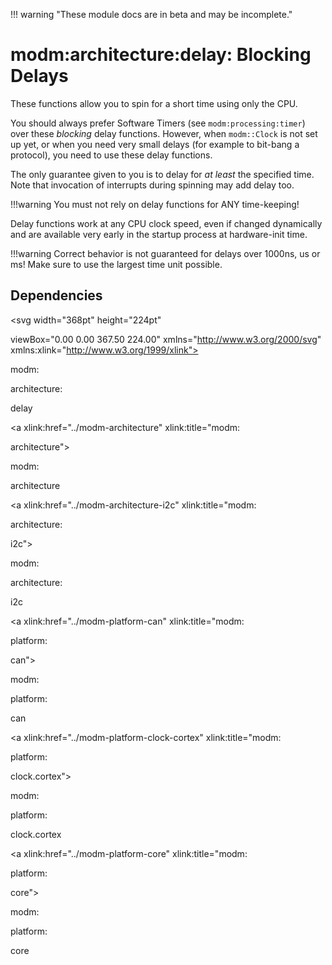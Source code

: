!!! warning "These module docs are in beta and may be incomplete."

# modm:architecture:delay: Blocking Delays

These functions allow you to spin for a short time using only the CPU.

You should always prefer Software Timers (see `modm:processing:timer`) over these
*blocking* delay functions. However, when `modm::Clock` is not set up yet, or
when you need very small delays (for example to bit-bang a protocol), you need
to use these delay functions.

The only guarantee given to you is to delay for _at least_ the specified time.
Note that invocation of interrupts during spinning may add delay too.

!!!warning
   You must not rely on delay functions for ANY time-keeping!

Delay functions work at any CPU clock speed, even if changed dynamically and
are available very early in the startup process at hardware-init time.

!!!warning
   Correct behavior is not guaranteed for delays over 1000ns, us or ms!
   Make sure to use the largest time unit possible.






## Dependencies

<?xml version="1.0" encoding="UTF-8" standalone="no"?>
<!DOCTYPE svg PUBLIC "-//W3C//DTD SVG 1.1//EN"
 "http://www.w3.org/Graphics/SVG/1.1/DTD/svg11.dtd">
<!-- Generated by graphviz version 2.38.0 (20140413.2041)
 -->
<!-- Title: modm:architecture:delay Pages: 1 -->
<svg width="368pt" height="224pt"
 viewBox="0.00 0.00 367.50 224.00" xmlns="http://www.w3.org/2000/svg" xmlns:xlink="http://www.w3.org/1999/xlink">
<g id="graph0" class="graph" transform="scale(1 1) rotate(0) translate(4 220)">
<title>modm:architecture:delay</title>
<polygon fill="white" stroke="none" points="-4,4 -4,-220 363.5,-220 363.5,4 -4,4"/>
<!-- modm_architecture_delay -->
<g id="node1" class="node"><title>modm_architecture_delay</title>
<polygon fill="lightgrey" stroke="black" stroke-width="2" points="225,-142 141,-142 141,-89 225,-89 225,-142"/>
<text text-anchor="middle" x="183" y="-126.8" font-family="Times New Roman,serif" font-size="14.00">modm:</text>
<text text-anchor="middle" x="183" y="-111.8" font-family="Times New Roman,serif" font-size="14.00">architecture:</text>
<text text-anchor="middle" x="183" y="-96.8" font-family="Times New Roman,serif" font-size="14.00">delay</text>
</g>
<!-- modm_architecture -->
<g id="node2" class="node"><title>modm_architecture</title>
<g id="a_node2"><a xlink:href="../modm-architecture" xlink:title="modm:
architecture">
<polygon fill="lightgrey" stroke="black" points="223.5,-216 142.5,-216 142.5,-178 223.5,-178 223.5,-216"/>
<text text-anchor="middle" x="183" y="-200.8" font-family="Times New Roman,serif" font-size="14.00">modm:</text>
<text text-anchor="middle" x="183" y="-185.8" font-family="Times New Roman,serif" font-size="14.00">architecture</text>
</a>
</g>
</g>
<!-- modm_architecture_delay&#45;&gt;modm_architecture -->
<g id="edge1" class="edge"><title>modm_architecture_delay&#45;&gt;modm_architecture</title>
<path fill="none" stroke="black" d="M183,-142.092C183,-150.262 183,-159.351 183,-167.702"/>
<polygon fill="black" stroke="black" points="179.5,-167.761 183,-177.761 186.5,-167.761 179.5,-167.761"/>
</g>
<!-- modm_architecture_i2c -->
<g id="node3" class="node"><title>modm_architecture_i2c</title>
<g id="a_node3"><a xlink:href="../modm-architecture-i2c" xlink:title="modm:
architecture:
i2c">
<polygon fill="lightgrey" stroke="black" points="84,-53 0,-53 0,-0 84,-0 84,-53"/>
<text text-anchor="middle" x="42" y="-37.8" font-family="Times New Roman,serif" font-size="14.00">modm:</text>
<text text-anchor="middle" x="42" y="-22.8" font-family="Times New Roman,serif" font-size="14.00">architecture:</text>
<text text-anchor="middle" x="42" y="-7.8" font-family="Times New Roman,serif" font-size="14.00">i2c</text>
</a>
</g>
</g>
<!-- modm_architecture_i2c&#45;&gt;modm_architecture_delay -->
<g id="edge2" class="edge"><title>modm_architecture_i2c&#45;&gt;modm_architecture_delay</title>
<path fill="none" stroke="black" d="M83.542,-53.1323C98.8951,-62.6055 116.466,-73.4471 132.525,-83.3559"/>
<polygon fill="black" stroke="black" points="130.919,-86.4778 141.268,-88.7503 134.595,-80.5205 130.919,-86.4778"/>
</g>
<!-- modm_platform_can -->
<g id="node4" class="node"><title>modm_platform_can</title>
<g id="a_node4"><a xlink:href="../modm-platform-can" xlink:title="modm:
platform:
can">
<polygon fill="lightgrey" stroke="black" points="169.5,-53 102.5,-53 102.5,-0 169.5,-0 169.5,-53"/>
<text text-anchor="middle" x="136" y="-37.8" font-family="Times New Roman,serif" font-size="14.00">modm:</text>
<text text-anchor="middle" x="136" y="-22.8" font-family="Times New Roman,serif" font-size="14.00">platform:</text>
<text text-anchor="middle" x="136" y="-7.8" font-family="Times New Roman,serif" font-size="14.00">can</text>
</a>
</g>
</g>
<!-- modm_platform_can&#45;&gt;modm_architecture_delay -->
<g id="edge3" class="edge"><title>modm_platform_can&#45;&gt;modm_architecture_delay</title>
<path fill="none" stroke="black" d="M149.847,-53.1323C154.349,-61.4652 159.423,-70.8569 164.222,-79.7412"/>
<polygon fill="black" stroke="black" points="161.257,-81.6156 169.089,-88.7503 167.415,-78.2884 161.257,-81.6156"/>
</g>
<!-- modm_platform_clock_cortex -->
<g id="node5" class="node"><title>modm_platform_clock_cortex</title>
<g id="a_node5"><a xlink:href="../modm-platform-clock-cortex" xlink:title="modm:
platform:
clock.cortex">
<polygon fill="lightgrey" stroke="black" points="274,-53 188,-53 188,-0 274,-0 274,-53"/>
<text text-anchor="middle" x="231" y="-37.8" font-family="Times New Roman,serif" font-size="14.00">modm:</text>
<text text-anchor="middle" x="231" y="-22.8" font-family="Times New Roman,serif" font-size="14.00">platform:</text>
<text text-anchor="middle" x="231" y="-7.8" font-family="Times New Roman,serif" font-size="14.00">clock.cortex</text>
</a>
</g>
</g>
<!-- modm_platform_clock_cortex&#45;&gt;modm_architecture_delay -->
<g id="edge4" class="edge"><title>modm_platform_clock_cortex&#45;&gt;modm_architecture_delay</title>
<path fill="none" stroke="black" d="M216.858,-53.1323C212.261,-61.4652 207.079,-70.8569 202.177,-79.7412"/>
<polygon fill="black" stroke="black" points="198.973,-78.3037 197.207,-88.7503 205.102,-81.6853 198.973,-78.3037"/>
</g>
<!-- modm_platform_core -->
<g id="node6" class="node"><title>modm_platform_core</title>
<g id="a_node6"><a xlink:href="../modm-platform-core" xlink:title="modm:
platform:
core">
<polygon fill="lightgrey" stroke="black" points="359.5,-53 292.5,-53 292.5,-0 359.5,-0 359.5,-53"/>
<text text-anchor="middle" x="326" y="-37.8" font-family="Times New Roman,serif" font-size="14.00">modm:</text>
<text text-anchor="middle" x="326" y="-22.8" font-family="Times New Roman,serif" font-size="14.00">platform:</text>
<text text-anchor="middle" x="326" y="-7.8" font-family="Times New Roman,serif" font-size="14.00">core</text>
</a>
</g>
</g>
<!-- modm_platform_core&#45;&gt;modm_architecture_delay -->
<g id="edge5" class="edge"><title>modm_platform_core&#45;&gt;modm_architecture_delay</title>
<path fill="none" stroke="black" d="M292.473,-47.8976C275.005,-58.5247 253.278,-71.7432 233.796,-83.5962"/>
<polygon fill="black" stroke="black" points="231.75,-80.7441 225.026,-88.9318 235.388,-86.7243 231.75,-80.7441"/>
</g>
</g>
</svg>

